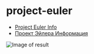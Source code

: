 # project-euler

* [Project Euler Info](https://projecteuler.net)
* [Проект Эйлера Информация](http://euler.jakumo.org)

![Image of result](https://projecteuler.net/profile/galll-al.png)

